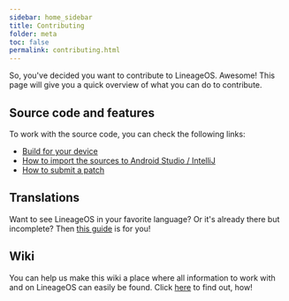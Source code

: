 ```yaml
---
sidebar: home_sidebar
title: Contributing
folder: meta
toc: false
permalink: contributing.html
---
```


So, you've decided you want to contribute to LineageOS. Awesome! This page will give you a quick overview of what you can do to contribute.

## Source code and features

To work with the source code, you can check the following links:

- [Build for your device](build_guides.html)
- [How to import the sources to Android Studio / IntelliJ](import-android-studio-howto.html)
- [How to submit a patch](submitting-patch-howto.html)

## Translations

Want to see LineageOS in your favorite language? Or it's already there but incomplete? Then [this guide](translate-howto.html) is for you!

## Wiki

You can help us make this wiki a place where all information to work with and on LineageOS can easily be found. Click [here](contributing_wiki.html) to find out, how!
